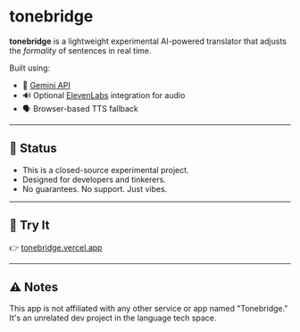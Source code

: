 # tonebridge

**tonebridge** is a lightweight experimental AI-powered translator that adjusts the *formality* of sentences in real time.

Built using:
- 🧠 [Gemini API](https://aistudio.google.com/app/prompts)
- 🔊 Optional [ElevenLabs](https://www.elevenlabs.io/) integration for audio
- 🗣️ Browser-based TTS fallback

---

## 🚧 Status
- This is a closed-source experimental project.
- Designed for developers and tinkerers.
- No guarantees. No support. Just vibes.

---

## 🔗 Try It
👉 [tonebridge.vercel.app](https://tonebridge.vercel.app)

---

## ⚠️ Notes
This app is not affiliated with any other service or app named "Tonebridge."  
It's an unrelated dev project in the language tech space.
